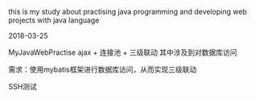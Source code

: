 this is my study about practising java programming and developing web projects with java language

2018-03-25

MyJavaWebPractise 
ajax + 连接池 + 三级联动
其中涉及到对数据库访问

需求：使用mybatis框架进行数据库访问，从而实现三级联动

SSH测试



